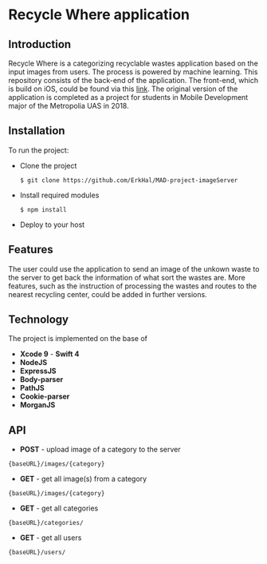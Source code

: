 # Recycle Where application

## Introduction
Recycle Where is a categorizing recyclable wastes application based on the input images from users.
The process is powered by machine learning.
This repository consists of the back-end of the application. The front-end, which is build on iOS, could be found via this [link](https://github.com/stahamnguyen/recycleWhere). 
The original version of the application is completed as a project for students in Mobile Development major of the Metropolia UAS in 2018.

## Installation
To run the project: 
* Clone the project
    ```
    $ git clone https://github.com/ErkHal/MAD-project-imageServer
    ```
* Install required modules
    ```
    $ npm install
    ```
* Deploy to your host

## Features
The user could use the application to send an image of the unkown waste to the server to get back the information of what sort the wastes are.
More features, such as the instruction of processing the wastes and routes to the nearest recycling center, could be added in further versions.

## Technology
The project is implemented on the base of
* **Xcode 9** - **Swift 4**
* **NodeJS**
* **ExpressJS**
* **Body-parser**
* **PathJS**
* **Cookie-parser**
* **MorganJS**
  
## API
* **POST** - upload image of a category to the server
```
{baseURL}/images/{category}
```
* **GET** - get all image(s) from a category
```
{baseURL}/images/{category}
```
* **GET** - get all categories
```
{baseURL}/categories/
```
* **GET** - get all users
```
{baseURL}/users/
```
